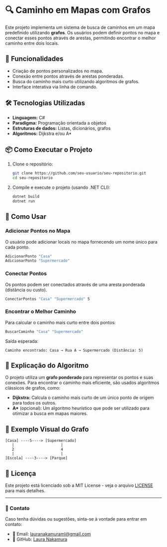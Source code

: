 # 🔍 Caminho em Mapas com Grafos

Este projeto implementa um sistema de busca de caminhos em um mapa predefinido utilizando **grafos**. Os usuários podem definir pontos no mapa e conectar esses pontos através de arestas, permitindo encontrar o melhor caminho entre dois locais.

## 📌 Funcionalidades

- Criação de pontos personalizados no mapa.
- Conexão entre pontos através de arestas ponderadas.
- Busca do caminho mais curto utilizando algoritmos de grafos.
- Interface interativa via linha de comando.

## 🛠️ Tecnologias Utilizadas

- **Linguagem:** C#
- **Paradigma:** Programação orientada a objetos
- **Estruturas de dados:** Listas, dicionários, grafos
- **Algoritmos:** Dijkstra e/ou A*

## 📦 Como Executar o Projeto

1. Clone o repositório:
   ```bash
   git clone https://github.com/seu-usuario/seu-repositorio.git
   cd seu-repositorio
   ```

2. Compile e execute o projeto (usando .NET CLI):
   ```bash
   dotnet build
   dotnet run
   ```

## 📜 Como Usar

### Adicionar Pontos no Mapa
O usuário pode adicionar locais no mapa fornecendo um nome único para cada ponto.
```bash
AdicionarPonto "Casa"
AdicionarPonto "Supermercado"
```

### Conectar Pontos
Os pontos podem ser conectados através de uma aresta ponderada (distância ou custo).
```bash
ConectarPontos "Casa" "Supermercado" 5
```

### Encontrar o Melhor Caminho
Para calcular o caminho mais curto entre dois pontos:
```bash
BuscarCaminho "Casa" "Supermercado"
```
Saída esperada:
```
Caminho encontrado: Casa → Rua A → Supermercado (Distância: 5)
```

## 📖 Explicação do Algoritmo

O projeto utiliza um **grafo ponderado** para representar os pontos e suas conexões. Para encontrar o caminho mais eficiente, são usados algoritmos clássicos de grafos, como:

- **Dijkstra:** Calcula o caminho mais curto de um único ponto de origem para todos os outros.
- **A\*** (opcional): Um algoritmo heurístico que pode ser utilizado para otimizar a busca em mapas maiores.

## 📌 Exemplo Visual do Grafo

```
[Casa] ----5----> [Supermercado]
   |                     |
   2                     4
   |                     |
[Escola] ----3----> [Parque]
```

## 📜 Licença

Este projeto está licenciado sob a MIT License - veja o arquivo [LICENSE](LICENSE) para mais detalhes.

---

### 🔗 Contato
Caso tenha dúvidas ou sugestões, sinta-se à vontade para entrar em contato:
- 📧 Email: lauranakamuraml@gmail.com
- 🐙 GitHub: [Laura Nakamura](https://github.com/Lauranakamura)
